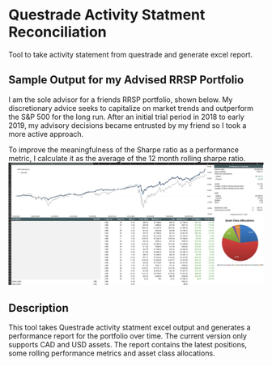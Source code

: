 # Questrade Activity Statment Reconciliation
Tool to take activity statement from questrade and generate excel report.


## Sample Output for my Advised RRSP Portfolio
I am the sole advisor for a friends RRSP portfolio, shown below. My discretionary advice seeks to capitalize on market trends and outperform the S&P 500 for the long run. After an initial trial period in 2018 to early 2019, my advisory decisions became entrusted by my friend so I took a more active approach. 

To improve the meaningfulness of the Sharpe ratio as a performance metric, I calculate it as the average of the 12 month rolling sharpe ratio.
![sample output](https://github.com/andrebodo/questrade-activity-reconciliation/blob/main/sample_output.jpg "RRSP Portfolio")


## Description
This tool takes Questrade activity statment excel output and generates a performance report for the portfolio over time. The current version only supports CAD and USD assets. The report contains the latest positions, some rolling performance metrics and asset class allocations. 
